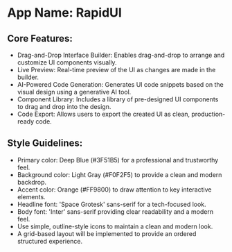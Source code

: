 # **App Name**: RapidUI

## Core Features:

- Drag-and-Drop Interface Builder: Enables drag-and-drop to arrange and customize UI components visually.
- Live Preview: Real-time preview of the UI as changes are made in the builder.
- AI-Powered Code Generation: Generates UI code snippets based on the visual design using a generative AI tool.
- Component Library: Includes a library of pre-designed UI components to drag and drop into the design.
- Code Export: Allows users to export the created UI as clean, production-ready code.

## Style Guidelines:

- Primary color: Deep Blue (#3F51B5) for a professional and trustworthy feel.
- Background color: Light Gray (#F0F2F5) to provide a clean and modern backdrop.
- Accent color: Orange (#FF9800) to draw attention to key interactive elements.
- Headline font: 'Space Grotesk' sans-serif for a tech-focused look.
- Body font: 'Inter' sans-serif providing clear readability and a modern feel.
- Use simple, outline-style icons to maintain a clean and modern look.
- A grid-based layout will be implemented to provide an ordered structured experience.